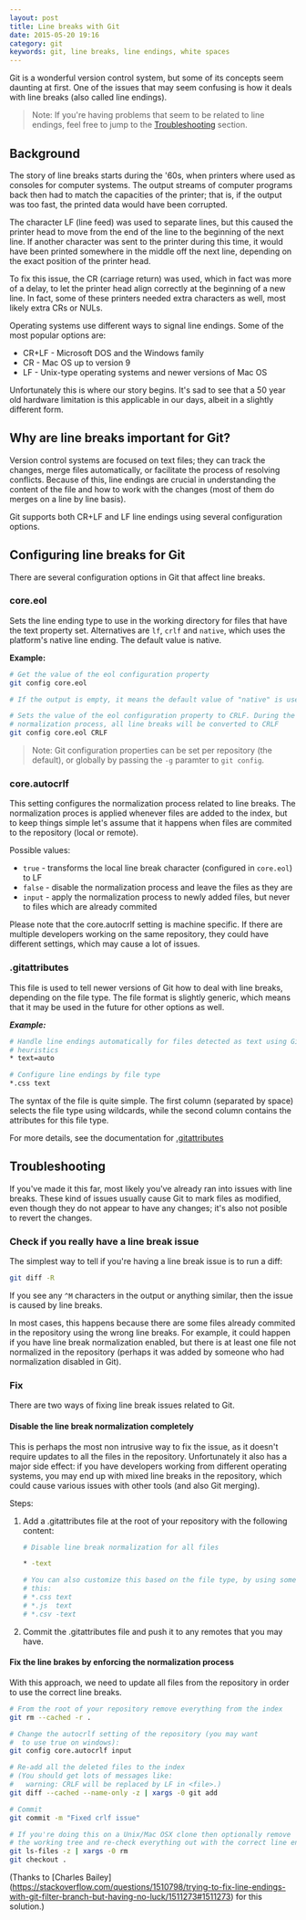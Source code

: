 ```yaml
---
layout: post
title: Line breaks with Git
date: 2015-05-20 19:16
category: git
keywords: git, line breaks, line endings, white spaces
---
```


Git is a wonderful version control system, but some of its concepts seem
daunting at first. One of the issues that may seem confusing is how it deals
with line breaks (also called line endings).

<!-- more -->

> Note: If you're having problems that seem to be related to line endings, feel
free to jump to the [Troubleshooting](#troubleshooting) section.

## Background

The story of line breaks starts during the '60s, when printers where used as 
consoles for computer systems. The output streams of computer programs back 
then had to match the capacities of the printer; that is, if the
output was too fast, the printed data would have been corrupted.

The character LF (line feed) was used to separate lines, but this caused the
printer head to move from the end of the line to the beginning of the next
line. If another character was sent to the printer during this time, it would
have been printed somewhere in the middle off the next line, depending on the
exact position of the printer head.

To fix this issue, the CR (carriage return) was used, which in fact was more of
a delay, to let the printer head align correctly at the beginning of a new line.
In fact, some of these printers needed extra characters as well, most likely
extra CRs or NULs.

Operating systems use different ways to signal line endings. Some of the most
popular options are:

 * CR+LF - Microsoft DOS and the Windows family
 * CR - Mac OS up to version 9
 * LF - Unix-type operating systems and newer versions of Mac OS

Unfortunately this is where our story begins. It's sad to see that a 50 year old
hardware limitation is this applicable in our days, albeit in a slightly
different form.

## Why are line breaks important for Git?

Version control systems are focused on text files; they can track the changes,
merge files automatically, or facilitate the process of resolving conflicts.
Because of this, line endings are crucial in understanding the content of the
file and how to work with the changes (most of them do merges on a line by line
basis).

Git supports both CR+LF and LF line endings using several configuration options.

## Configuring line breaks for Git

There are several configuration options in Git that affect line breaks. 

### core.eol

Sets the line ending type to use in the working directory for files that have
the text property set. Alternatives are `lf`, `crlf` and `native`, which uses
the platform's native line ending. The default value is native. 

**Example:**

``` bash
# Get the value of the eol configuration property
git config core.eol

# If the output is empty, it means the default value of "native" is used.

# Sets the value of the eol configuration property to CRLF. During the
# normalization process, all line breaks will be converted to CRLF
git config core.eol CRLF
```

> Note: Git configuration properties can be set per repository (the default), or
globally by passing the `-g` paramter to `git config`.

### core.autocrlf

This setting configures the normalization process related to line breaks. The
normalization proces is applied whenever files are added to the index, but to
keep things simple let's assume that it happens when files are commited to the
repository (local or remote).

Possible values:

 * `true` - transforms the local line break character (configured in `core.eol`)
to LF
 * `false` - disable the normalization process and leave the files as they are
 * `input` - apply the normalization process to newly added files, but never to
files which are already commited

Please note that the core.autocrlf setting is machine specific. If there are
multiple developers working on the same repository, they could have different
settings, which may cause a lot of issues.

### .gitattributes

This file is used to tell newer versions of Git how to deal with line breaks,
depending on the file type. The file format is slightly generic, which means
that it may be used in the future for other options as well.

***Example:***

``` bash
# Handle line endings automatically for files detected as text using Git
# heuristics
* text=auto

# Configure line endings by file type
*.css text
```

The syntax of the file is quite simple. The first column (separated by space)
selects the file type using wildcards, while the second column contains the
attributes for this file type.

For more details, see the documentation for
[.gitattributes](ftp://www.kernel.org/pub/software/scm/git/docs/gitattributes.html)


## <a name="troubleshooting"></a>Troubleshooting

If you've made it this far, most likely you've already ran into issues with line
breaks. These kind of issues usually cause Git to mark files as modified, even
though they do not appear to have any changes; it's also not posible to revert
the changes.

### Check if you really have a line break issue

The simplest way to tell if you're having a line break issue is to run a diff:

``` bash
git diff -R
```

If you see any `^M` characters in the output or anything similar, then the issue
is caused by line breaks.

In most cases, this happens because there are some files already commited in the
repository using the wrong line breaks. For example, it could happen if you have
line break normalization enabled, but there is at least one file not normalized
in the repository (perhaps it was added by someone who had normalization
disabled in Git).

### Fix

There are two ways of fixing line break issues related to Git. 


#### Disable the line break normalization completely

This is perhaps the most non intrusive way to fix the issue, as it doesn't
require updates to all the files in the repository. Unfortunately it also has a
major side effect: if you have developers working from different operating
systems, you may end up with mixed line breaks in the repository, which could
cause various issues with other tools (and also Git merging).

Steps:

1. Add a .gitattributes file at the root of your repository with the following
content:

    ``` bash
    # Disable line break normalization for all files

    * -text

    # You can also customize this based on the file type, by using something like
    # this:
    # *.css text
    # *.js  text
    # *.csv -text
    ```

2. Commit the .gitattributes file and push it to any remotes that you may have.

#### Fix the line brakes by enforcing the normalization process

With this approach, we need to update all files from the repository in order to
use the correct line breaks. 

``` bash
# From the root of your repository remove everything from the index
git rm --cached -r .

# Change the autocrlf setting of the repository (you may want 
#  to use true on windows):
git config core.autocrlf input

# Re-add all the deleted files to the index
# (You should get lots of messages like:
#   warning: CRLF will be replaced by LF in <file>.)
git diff --cached --name-only -z | xargs -0 git add

# Commit
git commit -m "Fixed crlf issue"

# If you're doing this on a Unix/Mac OSX clone then optionally remove
# the working tree and re-check everything out with the correct line endings.
git ls-files -z | xargs -0 rm
git checkout .
```

(Thanks to [Charles Bailey]
(https://stackoverflow.com/questions/1510798/trying-to-fix-line-endings-with-git-filter-branch-but-having-no-luck/1511273#1511273) for this solution.)

